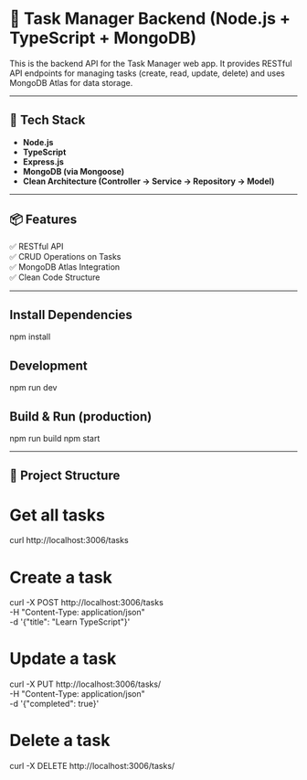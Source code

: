 # 📝 Task Manager Backend (Node.js + TypeScript + MongoDB)

This is the backend API for the Task Manager web app. It provides RESTful API endpoints for managing tasks (create, read, update, delete) and uses MongoDB Atlas for data storage.

---

## 🚀 Tech Stack

- **Node.js**
- **TypeScript**
- **Express.js**
- **MongoDB (via Mongoose)**
- **Clean Architecture (Controller → Service → Repository → Model)**

---

## 📦 Features

✅ RESTful API  
✅ CRUD Operations on Tasks  
✅ MongoDB Atlas Integration  
✅ Clean Code Structure

---

## Install Dependencies

npm install

## Development

npm run dev

## Build & Run (production)

npm run build
npm start

---

## 📂 Project Structure

# Get all tasks

curl http://localhost:3006/tasks

# Create a task

curl -X POST http://localhost:3006/tasks \
 -H "Content-Type: application/json" \
 -d '{"title": "Learn TypeScript"}'

# Update a task

curl -X PUT http://localhost:3006/tasks/<id> \
 -H "Content-Type: application/json" \
 -d '{"completed": true}'

# Delete a task

curl -X DELETE http://localhost:3006/tasks/<id>
